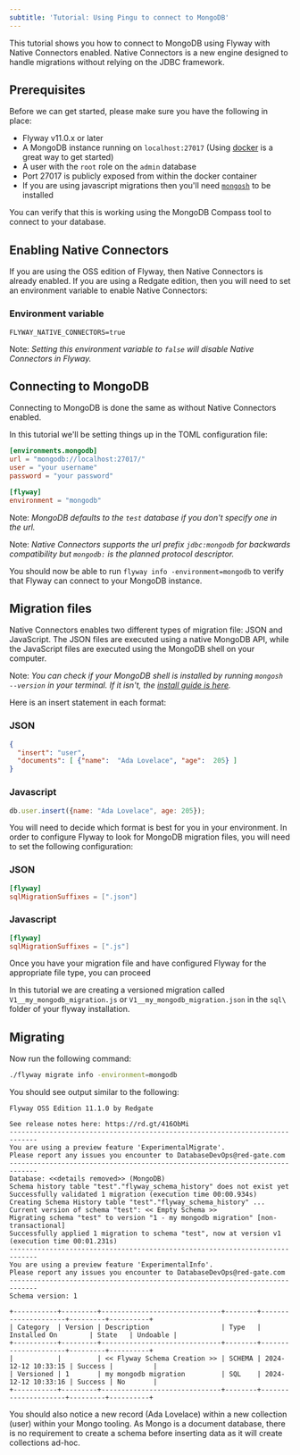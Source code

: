 ```yaml
---
subtitle: 'Tutorial: Using Pingu to connect to MongoDB'
---
```


This tutorial shows you how to connect to MongoDB using Flyway with Native Connectors enabled.
Native Connectors is a new engine designed to handle migrations without relying on the JDBC framework.

## Prerequisites

Before we can get started, please make sure you have the following in place:

- Flyway v11.0.x or later
- A MongoDB instance running on `localhost:27017` (Using [docker](https://hub.docker.com/_/mongo/) is a great way to get started)
- A user with the `root` role on the `admin` database
- Port 27017 is publicly exposed from within the docker container
- If you are using javascript migrations then you'll need [`mongosh`](https://www.mongodb.com/docs/mongodb-shell/install/) to be installed

You can verify that this is working using the MongoDB Compass tool to connect to your database.

## Enabling Native Connectors

If you are using the OSS edition of Flyway, then Native Connectors is already enabled. If you are using a Redgate edition,
then you will need to set an environment variable to enable Native Connectors:

### Environment variable

```properties
FLYWAY_NATIVE_CONNECTORS=true
```

Note: _Setting this environment variable to `false` will disable Native Connectors in Flyway._

## Connecting to MongoDB

Connecting to MongoDB is done the same as without Native Connectors enabled. 

In this tutorial we'll be setting things up in the TOML configuration file:
```toml
[environments.mongodb]
url = "mongodb://localhost:27017/"
user = "your username"
password = "your password"

[flyway]
environment = "mongodb"
```
Note: _MongoDB defaults to the `test` database if you don't specify one in the url._

Note: _Native Connectors supports the url prefix `jdbc:mongodb` for backwards compatibility but `mongodb:` is the planned protocol descriptor._

You should now be able to run `flyway info -environment=mongodb` to verify that Flyway can connect to your MongoDB instance.

## Migration files

Native Connectors enables two different types of migration file: JSON and JavaScript. The JSON files are executed using a
native MongoDB API, while the JavaScript files are executed using the MongoDB shell on your computer.

Note: _You can check if your MongoDB shell is installed by running `mongosh --version` in your terminal. If it isn't, the [install guide is here](https://www.mongodb.com/docs/mongodb-shell/install/)._

Here is an insert statement in each format:

### JSON
```json
{
  "insert": "user",
  "documents": [ {"name":  "Ada Lovelace", "age":  205} ]
}
```

### Javascript
```javascript
db.user.insert({name: "Ada Lovelace", age: 205});
```

You will need to decide which format is best for you in your environment.
In order to configure Flyway to look for MongoDB migration files, you will need to set the following configuration:

### JSON
```toml
[flyway]
sqlMigrationSuffixes = [".json"]
```

### Javascript
```toml
[flyway]
sqlMigrationSuffixes = [".js"]
```

Once you have your migration file and have configured Flyway for the appropriate file type, you can proceed

In this tutorial we are creating a versioned migration called `V1__my_mongodb_migration.js` or `V1__my_mongodb_migration.json` in the `sql\` folder of your flyway installation.

## Migrating

Now run the following command:

```bash
./flyway migrate info -environment=mongodb
```

You should see output similar to the following:
```
Flyway OSS Edition 11.1.0 by Redgate

See release notes here: https://rd.gt/416ObMi
-----------------------------------------------------------------------------
You are using a preview feature 'ExperimentalMigrate'.
Please report any issues you encounter to DatabaseDevOps@red-gate.com
-----------------------------------------------------------------------------
Database: <<details removed>> (MongoDB)
Schema history table "test"."flyway_schema_history" does not exist yet
Successfully validated 1 migration (execution time 00:00.934s)
Creating Schema History table "test"."flyway_schema_history" ...
Current version of schema "test": << Empty Schema >>
Migrating schema "test" to version "1 - my mongodb migration" [non-transactional]
Successfully applied 1 migration to schema "test", now at version v1 (execution time 00:01.231s)
-----------------------------------------------------------------------------
You are using a preview feature 'ExperimentalInfo'.
Please report any issues you encounter to DatabaseDevOps@red-gate.com
-----------------------------------------------------------------------------
Schema version: 1

+-----------+---------+------------------------------+--------+---------------------+---------+----------+
| Category  | Version | Description                  | Type   | Installed On        | State   | Undoable |
+-----------+---------+------------------------------+--------+---------------------+---------+----------+
|           |         | << Flyway Schema Creation >> | SCHEMA | 2024-12-12 10:33:15 | Success |          |
| Versioned | 1       | my mongodb migration         | SQL    | 2024-12-12 10:33:16 | Success | No       |
+-----------+---------+------------------------------+--------+---------------------+---------+----------+
```


You should also notice a new record (Ada Lovelace) within a new collection (user) within your Mongo tooling. As Mongo is a document database, there is no requirement to create a schema before inserting data as it will create collections ad-hoc.